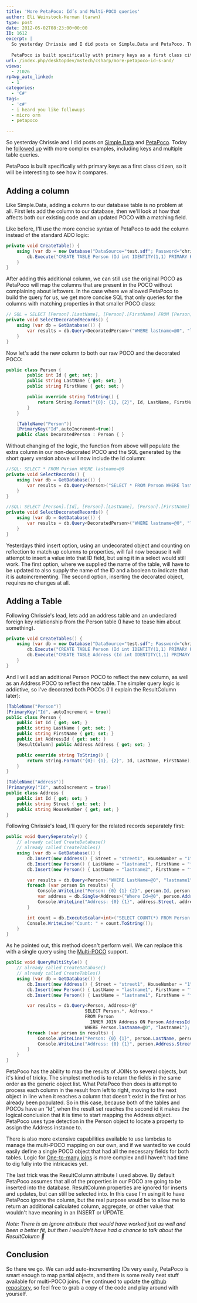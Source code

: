 ```yaml
---
title: 'More PetaPoco: Id’s and Multi-POCO queries'
author: Eli Weinstock-Herman (tarwn)
type: post
date: 2012-05-02T08:23:00+00:00
ID: 1612
excerpt: |
  So yesterday Chrissie and I did posts on Simple.Data and PetaPoco. Today he followed up with more complex examples, including keys and multiple table queries.
  
  PetaPoco is built specifically with primary keys as a first class citizen, so it will be in&hellip;
url: /index.php/desktopdev/mstech/csharp/more-petapoco-id-s-and/
views:
  - 21026
rp4wp_auto_linked:
  - 1
categories:
  - 'C#'
tags:
  - 'c#'
  - i heard you like followups
  - micro orm
  - petapoco

---
```

So yesterday Chrissie and I did posts on [Simple.Data][1] and [PetaPoco][2]. Today he [followed up][3] with more complex examples, including keys and multiple table queries.

PetaPoco is built specifically with primary keys as a first class citizen, so it will be interesting to see how it compares.

## Adding a column

Like Simple.Data, adding a column to our database table is no problem at all. First lets add the column to our database, then we'll look at how that affects both our existing code and an updated POCO with a matching field.

Like before, I'll use the more concise syntax of PetaPoco to add the column instead of the standard ADO logic:

```csharp
private void CreateTable() {
	using (var db = new Database("DataSource="test.sdf"; Password="chrissiespassword"", "System.Data.SqlServerCe.4.0")) {
		db.Execute("CREATE TABLE Person (Id int IDENTITY(1,1) PRIMARY KEY, LastName nvarchar (40) NOT NULL, FirstName nvarchar (40));");
	}
}
```
After adding this additional column, we can still use the original POCO as PetaPoco will map the columns that are present in the POCO without complaining about leftovers. In the case where we allowed PetaPoco to build the query for us, we get more concise SQL that only queries for the columns with matching properties in that smaller POCO class:

```csharp
// SQL = SELECT [Person].[LastName], [Person].[FirstName] FROM [Person] WHERE lastname=@0
private void SelectDecoratedRecords() {
	using (var db = GetDatabase()) {
		var results = db.Query<DecoratedPerson>("WHERE lastname=@0", "lastname1");
	}
}
```
Now let's add the new column to both our raw POCO and the decorated POCO:

```csharp
public class Person {
		public int Id { get; set; }
		public string LastName { get; set; }
		public string FirstName { get; set; }

		public override string ToString() {
			return String.Format("{0}: {1}, {2}", Id, LastName, FirstName);
		}
	}

	[TableName("Person")]
	[PrimaryKey("Id",autoIncrement=true)]
	public class DecoratedPerson : Person { }
```
Without changing of the logic, the function from above will populate the extra column in our non-decorated POCO and the SQL generated by the short query version above will now include the Id column:

```csharp
//SQL: SELECT * FROM Person WHERE lastname=@0
private void SelectRecords() {
	using (var db = GetDatabase()) {
		var results = db.Query<Person>("SELECT * FROM Person WHERE lastname=@0", "lastname1");
	}
}

//SQL: SELECT [Person].[Id], [Person].[LastName], [Person].[FirstName] FROM [Person] WHERE lastname=@0
private void SelectDecoratedRecords() {
	using (var db = GetDatabase()) {
		var results = db.Query<DecoratedPerson>("WHERE lastname=@0", "lastname1");
	}
}
```
Yesterdays third insert option, using an undecorated object and counting on reflection to match up columns to properties, will fail now because it will attempt to insert a value into that ID field, but using it in a select would still work. The first option, where we supplied the name of the table, will have to be updated to also supply the name of the ID and a boolean to indicate that it is autoincrementing. The second option, inserting the decorated object, requires no changes at all. 

## Adding a Table

Following Chrissie's lead, lets add an address table and an undeclared foreign key relationship from the Person table (I have to tease him about something).

```csharp
private void CreateTables() {
	using (var db = new Database("DataSource="test.sdf"; Password="chrissiespassword"", "System.Data.SqlServerCe.4.0")) {
		db.Execute("CREATE TABLE Person (Id int IDENTITY(1,1) PRIMARY KEY, LastName nvarchar (40) NOT NULL, FirstName nvarchar (40), AddressId int NOT NULL);");
		db.Execute("CREATE TABLE Address (Id int IDENTITY(1,1) PRIMARY KEY, Street nvarchar (40) NOT NULL, HouseNumber nvarchar (10));");
	}
}
```
And I will add an additional Person POCO to reflect the new column, as well as an Address POCO to reflect the new table. The simpler query logic is addictive, so I've decorated both POCOs (I'll explain the ResultColumn later):

```csharp
[TableName("Person")]
[PrimaryKey("Id", autoIncrement = true)]
public class Person {
	public int Id { get; set; }
	public string LastName { get; set; }
	public string FirstName { get; set; }
	public int AddressId { get; set; }
	[ResultColumn] public Address Address { get; set; }

	public override string ToString() {
		return String.Format("{0}: {1}, {2}", Id, LastName, FirstName);
	}
}

[TableName("Address")]
[PrimaryKey("Id", autoIncrement = true)]
public class Address {
	public int Id { get; set; }
	public string Street { get; set; }
	public string HouseNumber { get; set; }
}
```
Following Chrissie's lead, I'll query for the related records separately first:

```csharp
public void QuerySeperately() {
	// already called CreateDatabase()
	// already called CreateTables()
	using (var db = GetDatabase()) {
		db.Insert(new Address() { Street = "street1", HouseNumber = "1" });
		db.Insert(new Person() { LastName = "lastname1", FirstName = "firstname1", AddressId = 1 });
		db.Insert(new Person() { LastName = "lastname2", FirstName = "firstname2", AddressId = 1 });

		var results = db.Query<Person>("WHERE LastName=@0", "lastname1");
		foreach (var person in results) {
			Console.WriteLine("Person: {0} {1} {2}", person.Id, person.LastName, person.FirstName);
			var address = db.Single<Address>("Where Id=@0", person.AddressId);
			Console.WriteLine("Address: {0} {1}", address.Street, address.HouseNumber);
		}

		int count = db.ExecuteScalar<int>("SELECT COUNT(*) FROM Person WHERE LastName=@0", "lastname1");
		Console.WriteLine("Count: " + count.ToString());
	}
}
```
As he pointed out, this method doesn't perform well. We can replace this with a single query using the [Multi-POCO][4] support.

```csharp
public void QueryMultiStyle() { 
	// already called CreateDatabase()
	// already called CreateTables()
	using (var db = GetDatabase()) {
		db.Insert(new Address() { Street = "street1", HouseNumber = "1" });
		db.Insert(new Person() { LastName = "lastname1", FirstName = "firstname1", AddressId = 1 });
		db.Insert(new Person() { LastName = "lastname1", FirstName = "firstname2", AddressId = 1 });

		var results = db.Query<Person, Address>(@"
							  SELECT Person.*, Address.* 
							  FROM Person 
								INNER JOIN Address ON Person.AddressId = Address.Id 
							  WHERE Person.lastname=@0", "lastname1");
		foreach (var person in results) {
			Console.WriteLine("Person: {0} {1}", person.LastName, person.FirstName);
			Console.WriteLine("Address: {0} {1}", person.Address.Street, person.Address.HouseNumber);
		}
	}
}
```
PetaPoco has the ability to map the results of JOINs to several objects, but it's kind of tricky. The simplest method is to return the fields in the same order as the generic object list. What PetaPoco then does is attempt to process each column in the result from left to right, moving to the next object in line when it reaches a column that doesn't exist in the first or has already been populated. So in this case, because both of the tables and POCOs have an “Id”, when the result set reaches the second id it makes the logical conclusion that it is time to start mapping the Address object. PetaPoco uses type detection in the Person object to locate a property to assign the Address instance to.

There is also more extensive capabilities available to use lambdas to manage the multi-POCO mapping on our own, and if we wanted to we could easily define a single POCO object that had all the necessary fields for both tables. Logic for [One-to-many joins][5] is more complex and I haven't had time to dig fully into the intricacies yet.

The last trick was the ResultColumn attribute I used above. By default PetaPoco assumes that all of the properties in our POCO are going to be inserted into the database. ResultColumn properties are ignored for inserts and updates, but can still be selected into. In this case I'm using it to have PetaPoco ignore the column, but the real purpose would be to allow me to return an additional calculated column, aggregate, or other value that wouldn't have meaning in an INSERT or UPDATE. 

_Note: There is an Ignore attribute that would have worked just as well and been a better fit, but then I wouldn't have had a chance to talk about the ResultColumn 🙂_

## Conclusion

So there we go. We can add auto-incrementing IDs very easily, PetaPoco is smart enough to map partial objects, and there is some really neat stuff available for multi-POCO joins. I've continued to update the [github repository][6], so feel free to grab a copy of the code and play around with yourself.

 [1]: /index.php/DesktopDev/MSTech/simple-data-and-vb-net "Simple.Data and VB.Net the beginning"
 [2]: /index.php/DesktopDev/MSTech/CSharp/playing-with-petapoco "Playing with PetaPoco"
 [3]: /index.php/DesktopDev/MSTech/more-simple-data-with-vb "More Simple.Data with VB.Net: adding fields and tables"
 [4]: http://www.toptensoftware.com/Articles/111/PetaPoco-Experimental-Multi-Poco-Queries "Read more about this at TopTen Software"
 [5]: http://www.toptensoftware.com/Articles/115/PetaPoco-Mapping-One-to-Many-and-Many-to-One-Relationships "PetaPoco - Mapping One-to-Many and Many-to-One Relationships"
 [6]: https://github.com/tarwn/PetaPocoSample "Sample code on github"